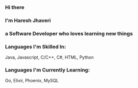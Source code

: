 ### Hi there
### I'm Haresh Jhaveri
### a Software Developer who loves learning new things

### Languages I'm Skilled In:
Java, Javascript, C/C++, C#, HTML, Python

### Languages I'm Currently Learning:
Go, Elixir, Phoenix, MySQL
<!--
**hjhave/hjhave** is a ✨ _special_ ✨ repository because its `README.md` (this file) appears on your GitHub profile.

Here are some ideas to get you started:

- 🔭 I’m currently working on ...
- 🌱 I’m currently learning ...
- 👯 I’m looking to collaborate on ...
- 🤔 I’m looking for help with ...
- 💬 Ask me about ...
- 📫 How to reach me: ...
- 😄 Pronouns: ...
- ⚡ Fun fact: ...
-->
